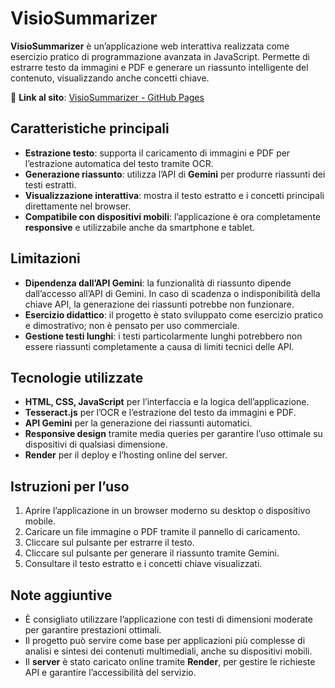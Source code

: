 # VisioSummarizer

**VisioSummarizer** è un’applicazione web interattiva realizzata come esercizio pratico di programmazione avanzata in JavaScript. Permette di estrarre testo da immagini e PDF e generare un riassunto intelligente del contenuto, visualizzando anche concetti chiave.

🔗 **Link al sito**: [VisioSummarizer - GitHub Pages](https://marcof-dev.github.io/VisioSummarize/)

## Caratteristiche principali

- **Estrazione testo**: supporta il caricamento di immagini e PDF per l’estrazione automatica del testo tramite OCR.  
- **Generazione riassunto**: utilizza l’API di **Gemini** per produrre riassunti dei testi estratti.  
- **Visualizzazione interattiva**: mostra il testo estratto e i concetti principali direttamente nel browser.  
- **Compatibile con dispositivi mobili**: l’applicazione è ora completamente **responsive** e utilizzabile anche da smartphone e tablet.

## Limitazioni

- **Dipendenza dall’API Gemini**: la funzionalità di riassunto dipende dall’accesso all’API di Gemini. In caso di scadenza o indisponibilità della chiave API, la generazione dei riassunti potrebbe non funzionare.  
- **Esercizio didattico**: il progetto è stato sviluppato come esercizio pratico e dimostrativo; non è pensato per uso commerciale.  
- **Gestione testi lunghi**: i testi particolarmente lunghi potrebbero non essere riassunti completamente a causa di limiti tecnici delle API.  

## Tecnologie utilizzate

- **HTML, CSS, JavaScript** per l’interfaccia e la logica dell’applicazione.  
- **Tesseract.js** per l’OCR e l’estrazione del testo da immagini e PDF.  
- **API Gemini** per la generazione dei riassunti automatici.  
- **Responsive design** tramite media queries per garantire l’uso ottimale su dispositivi di qualsiasi dimensione.  
- **Render** per il deploy e l’hosting online del server.  

## Istruzioni per l’uso

1. Aprire l’applicazione in un browser moderno su desktop o dispositivo mobile.  
2. Caricare un file immagine o PDF tramite il pannello di caricamento.  
3. Cliccare sul pulsante per estrarre il testo.  
4. Cliccare sul pulsante per generare il riassunto tramite Gemini.  
5. Consultare il testo estratto e i concetti chiave visualizzati.

## Note aggiuntive

- È consigliato utilizzare l’applicazione con testi di dimensioni moderate per garantire prestazioni ottimali.  
- Il progetto può servire come base per applicazioni più complesse di analisi e sintesi dei contenuti multimediali, anche su dispositivi mobili.  
- Il **server** è stato caricato online tramite **Render**, per gestire le richieste API e garantire l’accessibilità del servizio.
